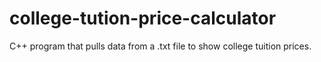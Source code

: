 # college-tution-price-calculator
C++ program that pulls data from a .txt file to show college tuition prices.
